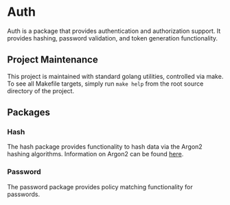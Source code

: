 # Auth

Auth is a package that provides authentication and authorization
support. It provides hashing, password validation, and token
generation functionality.

## Project Maintenance

This project is maintained with standard golang utilities,
controlled via make. To see all Makefile targets, simply run
`make help` from the root source directory of the project.

## Packages

### Hash

The hash package provides functionality to hash data via the Argon2
hashing algorithms. Information on Argon2 can be found
[here](https://tools.ietf.org/html/draft-irtf-cfrg-argon2-04).

### Password

The password package provides policy matching functionality for
passwords.
